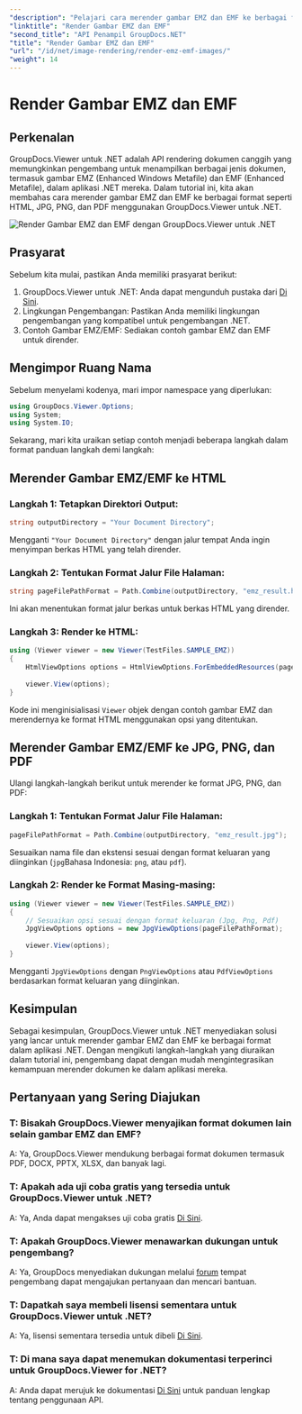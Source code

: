 ```yaml
---
"description": "Pelajari cara merender gambar EMZ dan EMF ke berbagai format menggunakan GroupDocs.Viewer untuk .NET. Tutorial yang mudah diikuti bagi para pengembang."
"linktitle": "Render Gambar EMZ dan EMF"
"second_title": "API Penampil GroupDocs.NET"
"title": "Render Gambar EMZ dan EMF"
"url": "/id/net/image-rendering/render-emz-emf-images/"
"weight": 14
---
```


# Render Gambar EMZ dan EMF

## Perkenalan

GroupDocs.Viewer untuk .NET adalah API rendering dokumen canggih yang memungkinkan pengembang untuk menampilkan berbagai jenis dokumen, termasuk gambar EMZ (Enhanced Windows Metafile) dan EMF (Enhanced Metafile), dalam aplikasi .NET mereka. Dalam tutorial ini, kita akan membahas cara merender gambar EMZ dan EMF ke berbagai format seperti HTML, JPG, PNG, dan PDF menggunakan GroupDocs.Viewer untuk .NET.

![Render Gambar EMZ dan EMF dengan GroupDocs.Viewer untuk .NET](/viewer/image-rendering/render-emz-and-emf-images.png)

## Prasyarat

Sebelum kita mulai, pastikan Anda memiliki prasyarat berikut:

1. GroupDocs.Viewer untuk .NET: Anda dapat mengunduh pustaka dari [Di Sini](https://releases.groupdocs.com/viewer/net/).
2. Lingkungan Pengembangan: Pastikan Anda memiliki lingkungan pengembangan yang kompatibel untuk pengembangan .NET.
3. Contoh Gambar EMZ/EMF: Sediakan contoh gambar EMZ dan EMF untuk dirender.

## Mengimpor Ruang Nama

Sebelum menyelami kodenya, mari impor namespace yang diperlukan:

```csharp
using GroupDocs.Viewer.Options;
using System;
using System.IO;
```

Sekarang, mari kita uraikan setiap contoh menjadi beberapa langkah dalam format panduan langkah demi langkah:

## Merender Gambar EMZ/EMF ke HTML

### Langkah 1: Tetapkan Direktori Output:
```csharp
string outputDirectory = "Your Document Directory";
```
Mengganti `"Your Document Directory"` dengan jalur tempat Anda ingin menyimpan berkas HTML yang telah dirender.

### Langkah 2: Tentukan Format Jalur File Halaman:
```csharp
string pageFilePathFormat = Path.Combine(outputDirectory, "emz_result.html");
```
Ini akan menentukan format jalur berkas untuk berkas HTML yang dirender.

### Langkah 3: Render ke HTML:
```csharp
using (Viewer viewer = new Viewer(TestFiles.SAMPLE_EMZ))
{
    HtmlViewOptions options = HtmlViewOptions.ForEmbeddedResources(pageFilePathFormat);
    
    viewer.View(options);
}
```
Kode ini menginisialisasi `Viewer` objek dengan contoh gambar EMZ dan merendernya ke format HTML menggunakan opsi yang ditentukan.

## Merender Gambar EMZ/EMF ke JPG, PNG, dan PDF

Ulangi langkah-langkah berikut untuk merender ke format JPG, PNG, dan PDF:

### Langkah 1: Tentukan Format Jalur File Halaman:
```csharp
pageFilePathFormat = Path.Combine(outputDirectory, "emz_result.jpg");
```
Sesuaikan nama file dan ekstensi sesuai dengan format keluaran yang diinginkan (`jpg`Bahasa Indonesia: `png`, atau `pdf`).

### Langkah 2: Render ke Format Masing-masing:
```csharp
using (Viewer viewer = new Viewer(TestFiles.SAMPLE_EMZ))
{
    // Sesuaikan opsi sesuai dengan format keluaran (Jpg, Png, Pdf)
    JpgViewOptions options = new JpgViewOptions(pageFilePathFormat);
    
    viewer.View(options);
}
```
Mengganti `JpgViewOptions` dengan `PngViewOptions` atau `PdfViewOptions` berdasarkan format keluaran yang diinginkan.

## Kesimpulan

Sebagai kesimpulan, GroupDocs.Viewer untuk .NET menyediakan solusi yang lancar untuk merender gambar EMZ dan EMF ke berbagai format dalam aplikasi .NET. Dengan mengikuti langkah-langkah yang diuraikan dalam tutorial ini, pengembang dapat dengan mudah mengintegrasikan kemampuan merender dokumen ke dalam aplikasi mereka.

## Pertanyaan yang Sering Diajukan

### T: Bisakah GroupDocs.Viewer menyajikan format dokumen lain selain gambar EMZ dan EMF?
A: Ya, GroupDocs.Viewer mendukung berbagai format dokumen termasuk PDF, DOCX, PPTX, XLSX, dan banyak lagi.

### T: Apakah ada uji coba gratis yang tersedia untuk GroupDocs.Viewer untuk .NET?
A: Ya, Anda dapat mengakses uji coba gratis [Di Sini](https://releases.groupdocs.com/).

### T: Apakah GroupDocs.Viewer menawarkan dukungan untuk pengembang?
A: Ya, GroupDocs menyediakan dukungan melalui [forum](https://forum.groupdocs.com/c/viewer/9) tempat pengembang dapat mengajukan pertanyaan dan mencari bantuan.

### T: Dapatkah saya membeli lisensi sementara untuk GroupDocs.Viewer untuk .NET?
A: Ya, lisensi sementara tersedia untuk dibeli [Di Sini](https://purchase.groupdocs.com/temporary-license/).

### T: Di mana saya dapat menemukan dokumentasi terperinci untuk GroupDocs.Viewer for .NET?
A: Anda dapat merujuk ke dokumentasi [Di Sini](https://tutorials.groupdocs.com/viewer/net/) untuk panduan lengkap tentang penggunaan API.